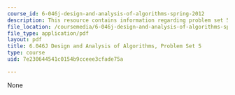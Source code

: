 ```yaml
---
course_id: 6-046j-design-and-analysis-of-algorithms-spring-2012
description: This resource contains information regarding problem set 5.
file_location: /coursemedia/6-046j-design-and-analysis-of-algorithms-spring-2012/7e230644541c0154b9cceee3cfade75a_MIT6_046JS12_ps5.pdf
file_type: application/pdf
layout: pdf
title: 6.046J Design and Analysis of Algorithms, Problem Set 5
type: course
uid: 7e230644541c0154b9cceee3cfade75a

---
```

None